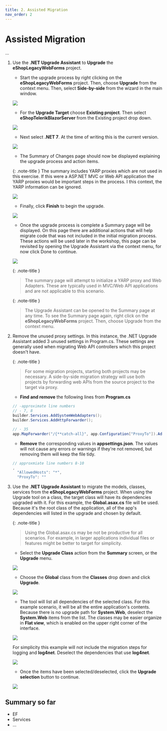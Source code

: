 ```yaml
---
title: 2. Assisted Migration
nav_order: 2
---
```


# Assisted Migration

...

1. Use the **.NET Upgrade Assistant** to **Upgrade** the **eShopLegacyWebForms** project. 

    * Start the upgrade process by right clicking on the **eShopLegacyWebForms** project. Then, choose **Upgrade** from the context menu. Then, select **Side-by-side** from the wizard in the main window.

    ![](img/3-upgrade.png)
    
    * For the **Upgrade Target** choose **Existing project**. Then select **eShopTelerikBlazorServer** from the Existing project drop down.
    
    ![](img/upgrade-2.png)
   
    * Next select **.NET 7**. At the time of writing this is the current version.

    ![](img/upgrade-4.png)

    * The Summary of Changes page should now be displayed explaining the upgrade process and action items.
    
    {: .note-title }
    The summary includes YARP proxies which are not used in this exercise. If this were a ASP.NET MVC or Web API application the YARP proxies would be important steps in the process. I this context, the YARP information can be ignored.

    ![](img/upgrade-6.png)

    * Finally, click **Finish** to begin the upgrade.

    ![](img/upgrade-7.png)
    
    * Once the upgrade process is complete a Summary page will be displayed. On this page there are additional actions that will help migrate code that was not included in the initial migration process. These actions will be used later in the workshop, this page can be revisited by opening the Upgrade Assistant via the context menu, for now click Done to continue.

    ![](img/upgrade-summary.png)

    {: .note-title }
    > The summary page will attempt to initialize a YARP proxy and Web Adapters. These are typically used in MVC/Web API applications and are not applicable to this scenario.
    
    {: .note-title }
    > The Upgrade Assistant can be opened to the Summary page at any time. To see the Summary page again, right click on the **eShopLegacyWebForms** project. Then, choose Upgrade from the context menu.

2. Remove the unused proxy settings. In this instance, the .NET Upgrade Assistant added 3 unused settings in Program.cs. These settings are generally used when migrating Web API controllers which this project doesn't have. 

    {: .note-title }
    > For some migration projects, starting both projects may be necessary. A side-by-side migration strategy will use both projects by forwarding web APIs from the source project to the target via proxy.  

    * **Find and remove** the following lines from **Program.cs**

    ```csharp
    // -approximate line numbers
    // - 7, 8
    builder.Services.AddSystemWebAdapters();
    builder.Services.AddHttpForwarder();

    // - 35
    app.MapForwarder("/{**catch-all}", app.Configuration["ProxyTo"]).Add(static builder => ((RouteEndpointBuilder)builder).Order = int.MaxValue);

    ```

    * **Remove** the corresponding values in **appsettings.json**. The values will not cause any errors or warnings if they're not removed, but removing them will keep the file tidy.

    ```js
    // approxmiate line numbers 8-10
    ,
      "AllowedHosts": "*",
      "ProxyTo": ""
    ```

3. Use the **.NET Upgrade Assistant** to migrate the models, classes, services from the **eShopLegacyWebForms** project. When using the Upgrade tool on a class, the target class will have its dependencies upgraded with it. For this example, the **Global.asax.cs** file will be used. Because it's the root class of the application, all of the app's dependencies will listed in the upgrade and chosen by default. 

    {: .note-title }
    > Using the Global.asax.cs may be not be productive for all scenarios. For example, in larger applications individual files or features might be better to target for simplicity. 

    * Select the **Upgrade Class** action from the **Summary** screen, or the **Upgrade** menu.

    ![](img/upgrade-class.png)

    * Choose the **Global** class from the **Classes** drop down and click **Upgrade**.

    ![](img/upgrade-class-2.png)

    * The tool will list all dependencies of the selected class. For this example scenario, it will be all the entire application's contents. Because there is no upgrade path for **System.Web**, deselect the **System.Web** items from the list. The classes may be easier organize in **Flat view**, which is enabled on the upper right corner of the interface.

    ![](img/upgrade-class-3.png)

    For simplicity this example will not include the migration steps for logging and **log4net**. Deselect the dependencies that use **log4net**. 

    ![](img/upgrade-class-4.png)

    * Once the items have been selected/deselected, click the **Upgrade selection** button to continue.

    ![](img/upgrade-complete.png)

## Summary so far

<!-- write a summary of what we accomplished -->

* EF
* Services
* ...